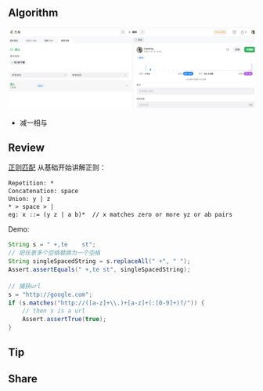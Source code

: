 ## Algorithm
![算法](../../images/temp/sisyphus-2022-12-10-lc.png)
* 减一相与
## Review
[正则匹配](http://web.mit.edu/6.031/www/sp21/classes/17-regex-grammars/)
从基础开始讲解正则：
```regex
Repetition: *
Concatenation: space
Union: y | z
* > space > |
eg: x ::= (y z | a b)*  // x matches zero or more yz or ab pairs
```
Demo:
```java
String s = " +,te    st";
// 把任意多个空格替换为一个空格
String singleSpacedString = s.replaceAll(" +", " ");
Assert.assertEquals(" +,te st", singleSpacedString);

// 捕获url
s = "http://google.com";
if (s.matches("http://([a-z]+\\.)+[a-z]+(:[0-9]+)?/")) {
    // then s is a url
    Assert.assertTrue(true);
}

```
## Tip


## Share




